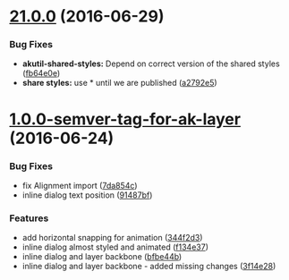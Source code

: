 <a name="21.0.0"></a>
# [21.0.0](https://aui-team-bot/https://bitbucket.org/atlassian/atlaskit-spike/compare/1.0.0-semver-tag-for-ak-layer...v21.0.0) (2016-06-29)


### Bug Fixes

* **akutil-shared-styles:** Depend on correct version of the shared styles ([fb64e0e](https://aui-team-bot/https://bitbucket.org/atlassian/atlaskit-spike/commits/fb64e0e))
* **share styles:** use * until we are published ([a2792e5](https://aui-team-bot/https://bitbucket.org/atlassian/atlaskit-spike/commits/a2792e5))



<a name="1.0.0-semver-tag-for-ak-layer"></a>
# [1.0.0-semver-tag-for-ak-layer](https://aui-team-bot/https://bitbucket.org/atlassian/atlaskit-spike/compare/bfbe44b...1.0.0-semver-tag-for-ak-layer) (2016-06-24)


### Bug Fixes

* fix Alignment import ([7da854c](https://aui-team-bot/https://bitbucket.org/atlassian/atlaskit-spike/commits/7da854c))
* inline dialog text position ([91487bf](https://aui-team-bot/https://bitbucket.org/atlassian/atlaskit-spike/commits/91487bf))


### Features

* add horizontal snapping for animation ([344f2d3](https://aui-team-bot/https://bitbucket.org/atlassian/atlaskit-spike/commits/344f2d3))
* inline dialog almost styled and animated ([f134e37](https://aui-team-bot/https://bitbucket.org/atlassian/atlaskit-spike/commits/f134e37))
* inline dialog and layer backbone ([bfbe44b](https://aui-team-bot/https://bitbucket.org/atlassian/atlaskit-spike/commits/bfbe44b))
* inline dialog and layer backbone - added missing changes ([3f14e28](https://aui-team-bot/https://bitbucket.org/atlassian/atlaskit-spike/commits/3f14e28))



